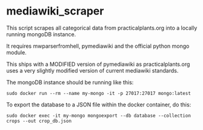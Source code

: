 # mediawiki_scraper

This script scrapes all categorical data from practicalplants.org into a locally running mongoDB instance.

It requires mwparserfromhell, pymediawiki and the official python mongo module.

This ships with a MODIFIED version of pymediawiki as practicalplants.org uses a very slightly modified version of current mediawiki standards.

The mongoDB instance should be running like this:

`sudo docker run --rm --name my-mongo -it -p 27017:27017 mongo:latest`

To export the database to a JSON file within the docker container, do this:

`sudo docker exec -it my-mongo mongoexport --db database --collection crops --out crop_db.json`
